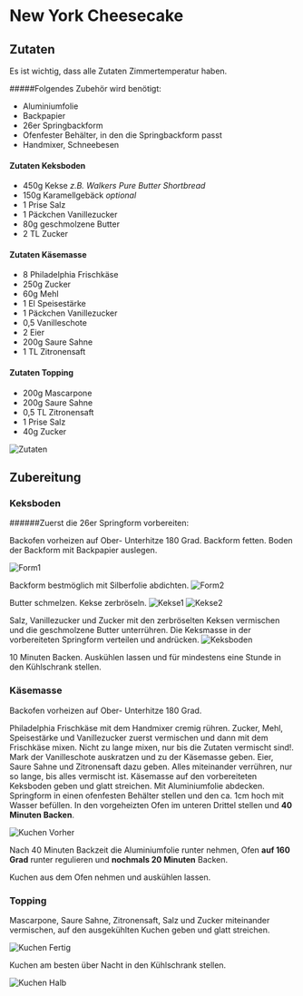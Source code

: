 # New York Cheesecake

## Zutaten

Es ist wichtig, dass alle Zutaten Zimmertemperatur haben.

#####Folgendes Zubehör wird benötigt:

* Aluminiumfolie
* Backpapier
* 26er Springbackform
* Ofenfester Behälter, in den die Springbackform passt
* Handmixer, Schneebesen

#### Zutaten Keksboden

* 450g Kekse *z.B. Walkers Pure Butter Shortbread*
* 150g Karamellgebäck *optional*
* 1 Prise Salz
* 1 Päckchen Vanillezucker
* 80g geschmolzene Butter
* 2 TL Zucker

#### Zutaten Käsemasse

* 8 Philadelphia Frischkäse
* 250g Zucker
* 60g Mehl
* 1 El Speisestärke
* 1 Päckchen Vanillezucker
* 0,5 Vanilleschote
* 2 Eier
* 200g Saure Sahne
* 1 TL Zitronensaft

#### Zutaten Topping

* 200g Mascarpone
* 200g Saure Sahne
* 0,5 TL Zitronensaft
* 1 Prise Salz
* 40g Zucker

![Zutaten](img/zutaten.jpg)


## Zubereitung

### Keksboden
######Zuerst die 26er Springform vorbereiten:

Backofen vorheizen auf Ober- Unterhitze 180 Grad.
Backform fetten.
Boden der Backform mit Backpapier auslegen.

![Form1](img/form1.jpg)

Backform bestmöglich mit Silberfolie abdichten.
![Form2](img/form2.jpg)

Butter schmelzen. Kekse zerbröseln.
![Kekse1](img/kekse1.jpg)
![Kekse2](img/kekse2.jpg)

Salz, Vanillezucker und Zucker mit den zerbröselten Keksen vermischen und die geschmolzene Butter unterrühren.
Die Keksmasse in der vorbereiteten Springform verteilen und andrücken.
![Keksboden](img/keksboden.jpg)

10 Minuten Backen. Auskühlen lassen und für mindestens eine Stunde in den Kühlschrank stellen.

### Käsemasse

Backofen vorheizen auf Ober- Unterhitze 180 Grad.

Philadelphia Frischkäse mit dem Handmixer cremig rühren.
Zucker, Mehl, Speisestärke und Vanillezucker zuerst vermischen und dann mit dem Frischkäse mixen.
Nicht zu lange mixen, nur bis die Zutaten vermischt sind!.
Mark der Vanilleschote auskratzen und zu der Käsemasse geben.
Eier, Saure Sahne und Zitronensaft dazu geben.
Alles miteinander verrühren, nur so lange, bis alles vermischt ist.
Käsemasse auf den vorbereiteten Keksboden geben und glatt streichen.
Mit Aluminiumfolie abdecken.
Springform in einen ofenfesten Behälter stellen und den ca. 1cm hoch mit Wasser befüllen.
In den vorgeheizten Ofen im unteren Drittel stellen und **40 Minuten Backen**.

![Kuchen Vorher](img/kuchen_vorher.jpg)

Nach 40 Minuten Backzeit die Aluminiumfolie runter nehmen, Ofen **auf 160 Grad** runter regulieren und **nochmals 20 Minuten** Backen.

Kuchen aus dem Ofen nehmen und auskühlen lassen.


### Topping
Mascarpone, Saure Sahne, Zitronensaft, Salz und Zucker miteinander vermischen, auf den ausgekühlten Kuchen geben und glatt streichen.

![Kuchen Fertig](img/kuchen_fertig.jpg)

Kuchen am besten über Nacht in den Kühlschrank stellen.

![Kuchen Halb](img/kuchen_halb.jpg)
